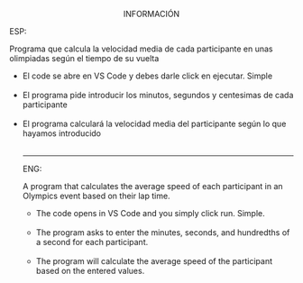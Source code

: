 <p align="center">INFORMACIÓN</p>

ESP:

Programa que calcula la velocidad media de cada participante en unas olimpiadas según el tiempo de su vuelta

<ul>
<li>El code se abre en VS Code y debes darle click en ejecutar. Simple </li>
<br>
<li>El programa pide introducir los minutos, segundos y centesimas de cada participante </li>
<br>

<li>El programa calculará la velocidad media del participante según lo que hayamos introducido</li>
<br>



---

ENG:



A program that calculates the average speed of each participant in an Olympics event based on their lap time.

<ul>
<li>The code opens in VS Code and you simply click run. Simple.</li>
<br>
<li>The program asks to enter the minutes, seconds, and hundredths of a second for each participant.</li>
<br>
<li>The program will calculate the average speed of the participant based on the entered values.</li>
<br>
</ul>
